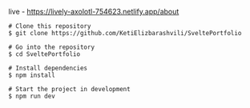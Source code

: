 live - https://lively-axolotl-754623.netlify.app/about
```
# Clone this repository
$ git clone https://github.com/KetiElizbarashvili/SveltePortfolio
```

```
# Go into the repository
$ cd SveltePortfolio
```

```
# Install dependencies
$ npm install
```

```
# Start the project in development
$ npm run dev
```

